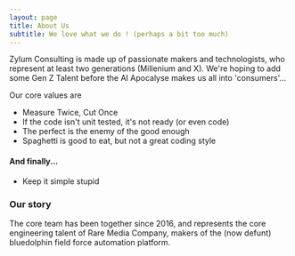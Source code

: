 ```yaml
---
layout: page
title: About Us
subtitle: We love what we do ! (perhaps a bit too much)
---
```


Zylum Consulting is made up of passionate makers and technologists, who represent at least two generations (Millenium and X). We're hoping to add some Gen Z Talent before the AI Apocalyse makes us all into 'consumers'...

Our core values are 

- Measure Twice, Cut Once
- If the code isn't unit tested, it's not ready (or even code)
- The perfect is the enemy of the good enough
- Spaghetti is good to eat, but not a great coding style

#### And finally...

- Keep it simple stupid 


### Our story

The core team has been together since 2016, and represents the core engineering talent of Rare Media Company, makers of the (now defunt) bluedolphin field force automation platform.